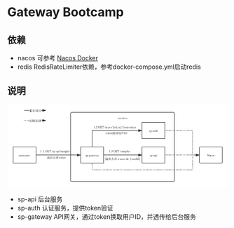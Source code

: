 Gateway Bootcamp
================

## 依赖

* nacos 可参考 [Nacos Docker](https://nacos.io/en-us/docs/quick-start-docker.html)
* redis RedisRateLimiter依赖，参考docker-compose.yml启动redis

## 说明

![gateway-bootcamp](docs/gateway-bootcamp.png)

* sp-api 后台服务 
* sp-auth 认证服务，提供token验证
* sp-gateway API网关，通过token换取用户ID，并透传给后台服务